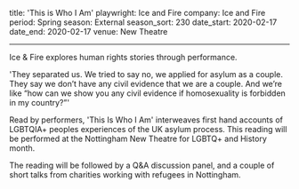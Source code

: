 title: 'This is Who I Am'
playwright: Ice and Fire
company: Ice and Fire
period: Spring
season: External
season_sort: 230
date_start: 2020-02-17
date_end: 2020-02-17
venue: New Theatre

---

Ice & Fire explores human rights stories through performance. 

'They separated us. We tried to say no, we applied for asylum as a couple. They say we don’t have any civil evidence that we are a couple. And we’re like “how can we show you any civil evidence if homosexuality is forbidden in my country?”'

Read by performers, 'This Is Who I Am' interweaves first hand accounts of LGBTQIA+ peoples experiences of the UK asylum process. This reading will be performed at the Nottingham New Theatre for LGBTQ+ and History month.

The reading will be followed by a Q&A discussion panel, and a couple of short talks from charities working with refugees in Nottingham.
